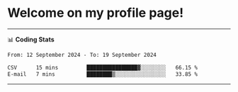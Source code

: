 # Welcome on my profile page!
<!-- print(("dralla"[::-1]+"s").capitalize()) -->

<!-- ---
👨🏻‍💻 **Busy With**
* Learning new Skills.
* Building small Projects.
* Being helpful. -->

---
📊 **Coding Stats**
<!--START_SECTION:waka-->

```txt
From: 12 September 2024 - To: 19 September 2024

CSV      15 mins         ████████████████▓░░░░░░░░   66.15 %
E-mail   7 mins          ████████▒░░░░░░░░░░░░░░░░   33.85 %
```

<!--END_SECTION:waka-->
---

